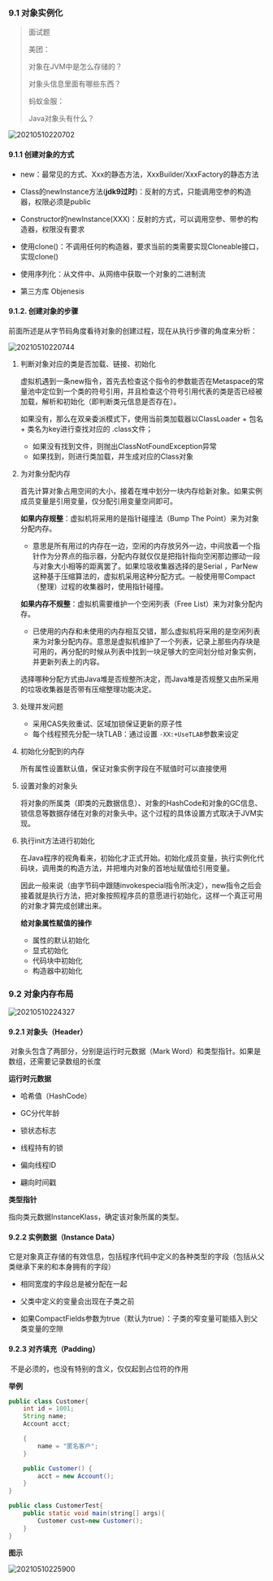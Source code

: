 ### 9.1 对象实例化

> 面试题
>
> 美团：
>
> 对象在JVM中是怎么存储的？
>
> 对象头信息里面有哪些东西？
>
> 蚂蚁金服：
>
> Java对象头有什么？

![20210510220702](D:\study\github\StudyNote\开发\jvm\img\JVM上篇配图\20210510220702.png)

#### 9.1.1 创建对象的方式

- new：最常见的方式、Xxx的静态方法，XxxBuilder/XxxFactory的静态方法

- Class的newInstance方法(**jdk9过时**)：反射的方式，只能调用空参的构造器，权限必须是public

- Constructor的newInstance(XXX)：反射的方式，可以调用空参、带参的构造器，权限没有要求

- 使用clone()：不调用任何的构造器，要求当前的类需要实现Cloneable接口，实现clone()

- 使用序列化：从文件中、从网络中获取一个对象的二进制流

- 第三方库 Objenesis

#### 9.1.2. 创建对象的步骤

前面所述是从字节码角度看待对象的创建过程，现在从执行步骤的角度来分析：

![20210510220744](D:\study\github\StudyNote\开发\jvm\img\JVM上篇配图\20210510220744.png)

1. 判断对象对应的类是否加载、链接、初始化

   虚拟机遇到一条new指令，首先去检查这个指令的参数能否在Metaspace的常量池中定位到一个类的符号引用，并且检查这个符号引用代表的类是否已经被加载，解析和初始化（即判断类元信息是否存在）。

   如果没有，那么在双亲委派模式下，使用当前类加载器以ClassLoader + 包名 + 类名为key进行查找对应的 .class文件；

   	- 如果没有找到文件，则抛出ClassNotFoundException异常
   	- 如果找到，则进行类加载，并生成对应的Class对象

2. 为对象分配内存

   首先计算对象占用空间的大小，接着在堆中划分一块内存给新对象。如果实例成员变量是引用变量，仅分配引用变量空间即可。

   **如果内存规整**：虚拟机将采用的是指针碰撞法（Bump The Point）来为对象分配内存。

   - 意思是所有用过的内存在一边，空闲的内存放另外一边，中间放着一个指针作为分界点的指示器，分配内存就仅仅是把指针指向空闲那边挪动一段与对象大小相等的距离罢了。如果垃圾收集器选择的是Serial ，ParNew这种基于压缩算法的，虚拟机采用这种分配方式。一般使用带Compact（整理）过程的收集器时，使用指针碰撞。

   **如果内存不规整**：虚拟机需要维护一个空闲列表（Free List）来为对象分配内存。

   - 已使用的内存和未使用的内存相互交错，那么虚拟机将采用的是空闲列表来为对象分配内存。意思是虚拟机维护了一个列表，记录上那些内存块是可用的，再分配的时候从列表中找到一块足够大的空间划分给对象实例，并更新列表上的内容。

   选择哪种分配方式由Java堆是否规整所决定，而Java堆是否规整又由所采用的垃圾收集器是否带有压缩整理功能决定。

3. 处理并发问题
   - 采用CAS失败重试、区域加锁保证更新的原子性
   - 每个线程预先分配一块TLAB：通过设置 `-XX:+UseTLAB`参数来设定

4. 初始化分配到的内存

   所有属性设置默认值，保证对象实例字段在不赋值时可以直接使用

5. 设置对象的对象头

   将对象的所属类（即类的元数据信息）、对象的HashCode和对象的GC信息、锁信息等数据存储在对象的对象头中。这个过程的具体设置方式取决于JVM实现。

6. 执行init方法进行初始化

   在Java程序的视角看来，初始化才正式开始。初始化成员变量，执行实例化代码块，调用类的构造方法，并把堆内对象的首地址赋值给引用变量。

   因此一般来说（由字节码中跟随invokespecial指令所决定），new指令之后会接着就是执行方法，把对象按照程序员的意愿进行初始化，这样一个真正可用的对象才算完成创建出来。

   **给对象属性赋值的操作**

   - 属性的默认初始化
   - 显式初始化
   - 代码块中初始化
   - 构造器中初始化

### 9.2 对象内存布局

![20210510224327](D:\study\github\StudyNote\开发\jvm\img\JVM上篇配图\20210510224327.png)

#### 9.2.1 对象头（Header）

​	对象头包含了两部分，分别是运行时元数据（Mark Word）和类型指针。如果是数组，还需要记录数组的长度

**运行时元数据**

- 哈希值（HashCode）

- GC分代年龄

- 锁状态标志

- 线程持有的锁

- 偏向线程ID

- 翩向时间戳

**类型指针**

指向类元数据InstanceKlass，确定该对象所属的类型。

#### 9.2.2 实例数据（Instance Data）

​	它是对象真正存储的有效信息，包括程序代码中定义的各种类型的字段（包括从父类继承下来的和本身拥有的字段）

- 相同宽度的字段总是被分配在一起

- 父类中定义的变量会出现在子类之前

- 如果CompactFields参数为true（默认为true）：子类的窄变量可能插入到父类变量的空隙

#### 9.2.3 对齐填充（Padding）

​	不是必须的，也没有特别的含义，仅仅起到占位符的作用

**举例**

```java
public class Customer{
    int id = 1001;
    String name;
    Account acct;

    {
        name = "匿名客户";
    }

    public Customer() {
        acct = new Account();
    }
}

public class CustomerTest{
    public static void main(string[] args){
        Customer cust=new Customer();
    }
}
```

**图示**

![20210510225900](D:\study\github\StudyNote\开发\jvm\img\JVM上篇配图\20210510225900.png)